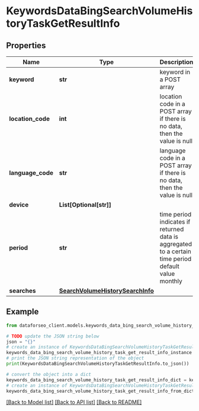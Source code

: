 # KeywordsDataBingSearchVolumeHistoryTaskGetResultInfo


## Properties

Name | Type | Description | Notes
------------ | ------------- | ------------- | -------------
**keyword** | **str** | keyword in a POST array | [optional] 
**location_code** | **int** | location code in a POST array if there is no data, then the value is null | [optional] 
**language_code** | **str** | language code in a POST array if there is no data, then the value is null | [optional] 
**device** | **List[Optional[str]]** |  | [optional] 
**period** | **str** | time period indicates if returned data is aggregated to a certain time period default value monthly | [optional] 
**searches** | [**SearchVolumeHistorySearchInfo**](SearchVolumeHistorySearchInfo.md) |  | [optional] 

## Example

```python
from dataforseo_client.models.keywords_data_bing_search_volume_history_task_get_result_info import KeywordsDataBingSearchVolumeHistoryTaskGetResultInfo

# TODO update the JSON string below
json = "{}"
# create an instance of KeywordsDataBingSearchVolumeHistoryTaskGetResultInfo from a JSON string
keywords_data_bing_search_volume_history_task_get_result_info_instance = KeywordsDataBingSearchVolumeHistoryTaskGetResultInfo.from_json(json)
# print the JSON string representation of the object
print(KeywordsDataBingSearchVolumeHistoryTaskGetResultInfo.to_json())

# convert the object into a dict
keywords_data_bing_search_volume_history_task_get_result_info_dict = keywords_data_bing_search_volume_history_task_get_result_info_instance.to_dict()
# create an instance of KeywordsDataBingSearchVolumeHistoryTaskGetResultInfo from a dict
keywords_data_bing_search_volume_history_task_get_result_info_from_dict = KeywordsDataBingSearchVolumeHistoryTaskGetResultInfo.from_dict(keywords_data_bing_search_volume_history_task_get_result_info_dict)
```
[[Back to Model list]](../README.md#documentation-for-models) [[Back to API list]](../README.md#documentation-for-api-endpoints) [[Back to README]](../README.md)


